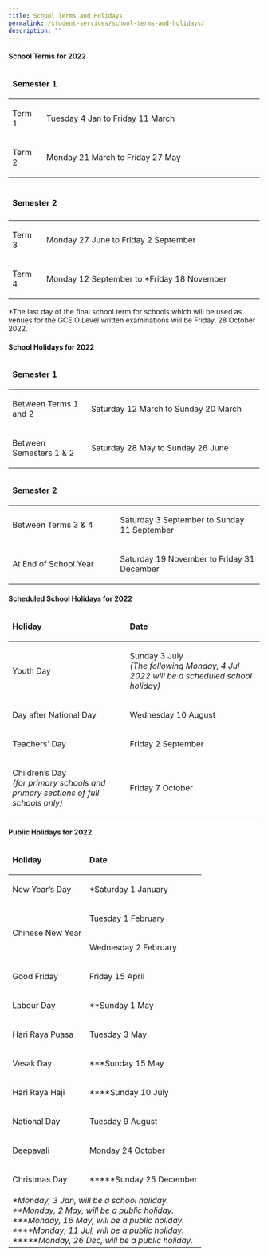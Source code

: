 ```yaml
---
title: School Terms and Holidays
permalink: /student-services/school-terms-and-holidays/
description: ""
---
```

<h4><strong>School Terms for 2022</strong></h4>
<table style="width: 100%;" width="100%">
<thead>
<tr>
<td style="width: 98.8355%;" colspan="2">
<p><strong>Semester 1</strong></p>
</td>
</tr>
</thead>
<tbody>
<tr>
<td style="width: 13.3916%;" width="50">
<p>Term 1</p>
</td>
<td style="width: 85.444%;">
<p>Tuesday 4 Jan to Friday 11 March</p>
</td>
</tr>
<tr>
<td style="width: 13.3916%;" width="50">
<p>Term 2</p>
</td>
<td style="width: 85.444%;">
<p>Monday 21 March to Friday 27 May</p>
</td>
</tr>
</tbody>
</table>
<table style="width: 100%;" width="100%">
<thead>
<tr>
<td style="width: 98.8355%;" colspan="2">
<h4><strong>Semester 2</strong></h4>
</td>
</tr>
</thead>
<tbody>
<tr>
<td style="width: 13.3916%;" width="50">
<p>Term 3</p>
</td>
<td style="width: 85.4439%;">
<p>Monday 27 June to Friday 2 September</p>
</td>
</tr>
<tr>
<td style="width: 13.3916%;" width="50">
<p>Term 4</p>
</td>
<td style="width: 85.4439%;">
<p>Monday 12 September to *Friday 18 November</p>
</td>
</tr>
</tbody>
</table>
<p>*The last day of the final school term for schools which will be used as venues for the GCE O Level written examinations will be Friday, 28 October 2022.</p>
<h4><strong>School Holidays for 2022</strong></h4>
<table style="width: 100%;" width="100%">
<thead>
<tr>
<td style="width: 98.8355%;" colspan="2">
<p><strong>Semester 1</strong></p>
</td>
</tr>
</thead>
<tbody>
<tr>
<td style="width: 31.0044%;" width="200">
<p>Between Terms 1 and 2</p>
</td>
<td style="width: 67.8311%;">
<p>Saturday 12 March to Sunday 20 March</p>
</td>
</tr>
<tr>
<td style="width: 31.0044%;" width="200">
<p>Between Semesters 1 &amp; 2</p>
</td>
<td style="width: 67.8311%;">
<p>Saturday 28 May to Sunday 26 June</p>
</td>
</tr>
</tbody>
</table>
<table width="100%">
<thead>
<tr>
<td colspan="2">
<p><strong>Semester 2</strong></p>
</td>
</tr>
</thead>
<tbody>
<tr>
<td width="200">
<p>Between Terms 3 &amp; 4</p>
</td>
<td>
<p>Saturday 3 September to Sunday 11 September</p>
</td>
</tr>
<tr>
<td width="200">
<p>At End of School Year</p>
</td>
<td>
<p>Saturday 19 November to Friday 31 December</p>
</td>
</tr>
</tbody>
</table>
<h4><strong>Scheduled School Holidays for 2022</strong></h4>
<table width="100%">
<thead>
<tr>
<td>
<p><strong>Holiday</strong></p>
</td>
<td>
<p><strong>Date</strong></p>
</td>
</tr>
</thead>
<tbody>
<tr>
<td>
<p>Youth Day</p>
</td>
<td>
<p>Sunday 3 July<br /><em>(The following Monday, 4 Jul 2022 will be a scheduled school holiday)</em></p>
</td>
</tr>
<tr>
<td>
<p>Day after National Day</p>
</td>
<td>
<p>Wednesday 10 August</p>
</td>
</tr>
<tr>
<td>
<p>Teachers&rsquo; Day</p>
</td>
<td>
<p>Friday 2 September</p>
</td>
</tr>
<tr>
<td>
<p>Children&rsquo;s Day<br /><em>(for primary schools and primary sections of full schools only)</em></p>
</td>
<td>
<p>Friday 7 October</p>
</td>
</tr>
</tbody>
</table>
<h4><strong>Public Holidays for 2022</strong></h4>
<table width="601">
<thead>
<tr>
<td>
<p><strong>Holiday</strong></p>
</td>
<td>
<p><strong>Date</strong></p>
</td>
</tr>
</thead>
<tbody>
<tr>
<td>
<p>New Year&rsquo;s Day</p>
</td>
<td>
<p>*Saturday 1 January</p>
</td>
</tr>
<tr>
<td rowspan="2">
<p>Chinese New Year</p>
</td>
<td>
<p>Tuesday 1 February</p>
</td>
</tr>
<tr>
<td>
<p>Wednesday 2 February</p>
</td>
</tr>
<tr>
<td>
<p>Good Friday</p>
</td>
<td>
<p>Friday 15 April</p>
</td>
</tr>
<tr>
<td>
<p>Labour Day</p>
</td>
<td>
<p>**Sunday 1 May</p>
</td>
</tr>
<tr>
<td>
<p>Hari Raya Puasa</p>
</td>
<td>
<p>Tuesday 3 May</p>
</td>
</tr>
<tr>
<td>
<p>Vesak Day</p>
</td>
<td>
<p>***Sunday 15 May</p>
</td>
</tr>
<tr>
<td>
<p>Hari Raya Haji</p>
</td>
<td>
<p>****Sunday 10 July</p>
</td>
</tr>
<tr>
<td>
<p>National Day</p>
</td>
<td>
<p>Tuesday 9 August</p>
</td>
</tr>
<tr>
<td>
<p>Deepavali</p>
</td>
<td>
<p>Monday 24 October</p>
</td>
</tr>
<tr>
<td>
<p>Christmas Day</p>
</td>
<td>
<p>*****Sunday 25 December</p>
</td>
</tr>
<tr>
<td colspan="2"><em>*Monday, 3 Jan, will be a school holiday.<br />**Monday, 2 May, will be a public holiday.<br />***Monday, 16 May, will be a public holiday.<br />****Monday, 11 Jul, will be a public holiday.<br />*****Monday, 26 Dec, will be a public holiday.</em></td>
</tr>
</tbody>
</table>